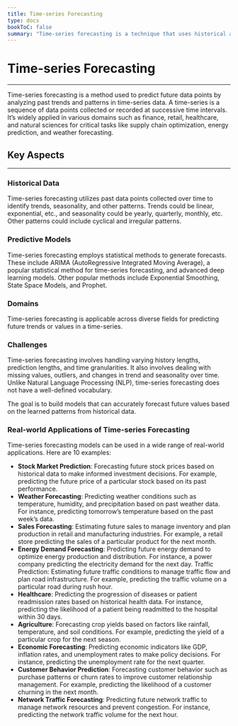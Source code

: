 ```yaml
---
title: Time-series Forecasting
type: docs
bookToC: false
summary: "Time-series forecasting is a technique that uses historical and current data to predict future values, guiding strategic decision-making and understanding future trends."
---
```


<!-- markdownlint-disable MD025 -->

# Time-series Forecasting

---

Time-series forecasting is a method used to predict future data points by analyzing past trends and patterns in time-series data. A time-series is a sequence of data points collected or recorded at successive time intervals. It’s widely applied in various domains such as finance, retail, healthcare, and natural sciences for critical tasks like supply chain optimization, energy prediction, and weather forecasting.

## Key Aspects

---

### Historical Data

Time-series forecasting utilizes past data points collected over time to identify trends, seasonality, and other patterns. Trends could be linear, exponential, etc., and seasonality could be yearly, quarterly, monthly, etc. Other patterns could include cyclical and irregular patterns.

### Predictive Models

Time-series forecasting employs statistical methods to generate forecasts. These include ARIMA (AutoRegressive Integrated Moving Average), a popular statistical method for time-series forecasting, and advanced deep learning models. Other popular methods include Exponential Smoothing, State Space Models, and Prophet.

### Domains

Time-series forecasting is applicable across diverse fields for predicting future trends or values in a time-series.

### Challenges

Time-series forecasting involves handling varying history lengths, prediction lengths, and time granularities. It also involves dealing with missing values, outliers, and changes in trend and seasonality over time. Unlike Natural Language Processing (NLP), time-series forecasting does not have a well-defined vocabulary.

The goal is to build models that can accurately forecast future values based on the learned patterns from historical data.

### Real-world Applications of Time-series Forecasting

Time-series forecasting models can be used in a wide range of real-world applications. Here are 10 examples:

- **Stock Market Prediction**: Forecasting future stock prices based on historical data to make informed investment decisions. For example, predicting the future price of a particular stock based on its past performance.
- **Weather Forecasting**: Predicting weather conditions such as temperature, humidity, and precipitation based on past weather data. For instance, predicting tomorrow’s temperature based on the past week’s data.
- **Sales Forecasting**: Estimating future sales to manage inventory and plan production in retail and manufacturing industries. For example, a retail store predicting the sales of a particular product for the next month.
- **Energy Demand Forecasting**: Predicting future energy demand to optimize energy production and distribution. For instance, a power company predicting the electricity demand for the next day.
  Traffic Prediction: Estimating future traffic conditions to manage traffic flow and plan road infrastructure. For example, predicting the traffic volume on a particular road during rush hour.
- **Healthcare**: Predicting the progression of diseases or patient readmission rates based on historical health data. For instance, predicting the likelihood of a patient being readmitted to the hospital within 30 days.
- **Agriculture**: Forecasting crop yields based on factors like rainfall, temperature, and soil conditions. For example, predicting the yield of a particular crop for the next season.
- **Economic Forecasting**: Predicting economic indicators like GDP, inflation rates, and unemployment rates to make policy decisions. For instance, predicting the unemployment rate for the next quarter.
- **Customer Behavior Prediction**: Forecasting customer behavior such as purchase patterns or churn rates to improve customer relationship management. For example, predicting the likelihood of a customer churning in the next month.
- **Network Traffic Forecasting**: Predicting future network traffic to manage network resources and prevent congestion. For instance, predicting the network traffic volume for the next hour.
